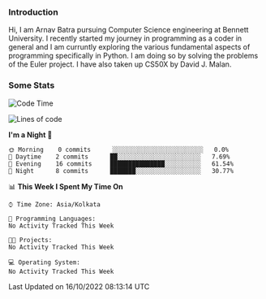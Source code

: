 ### Introduction
Hi, I am Arnav Batra pursuing Computer Science engineering at Bennett University. I recently started my journey in programming as a coder in general and I am curruntly exploring the various fundamental aspects of programming specifically in Python. 
I am doing so by solving the problems of the Euler project. 
I have also taken up CS50X by David J. Malan.

### Some Stats
<!--START_SECTION:waka-->
![Code Time](http://img.shields.io/badge/Code%20Time-17%20hrs%2018%20mins-blue)

![Lines of code](https://img.shields.io/badge/From%20Hello%20World%20I%27ve%20Written-23%20Thousand%20lines%20of%20code-blue)

**I'm a Night 🦉** 

```text
🌞 Morning    0 commits      ░░░░░░░░░░░░░░░░░░░░░░░░░   0.0% 
🌆 Daytime    2 commits      ██░░░░░░░░░░░░░░░░░░░░░░░   7.69% 
🌃 Evening    16 commits     ███████████████░░░░░░░░░░   61.54% 
🌙 Night      8 commits      ███████░░░░░░░░░░░░░░░░░░   30.77%

```


📊 **This Week I Spent My Time On** 

```text
⌚︎ Time Zone: Asia/Kolkata

💬 Programming Languages: 
No Activity Tracked This Week

🐱‍💻 Projects: 
No Activity Tracked This Week

💻 Operating System: 
No Activity Tracked This Week

```


 Last Updated on 16/10/2022 08:13:14 UTC
<!--END_SECTION:waka-->
